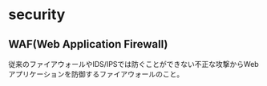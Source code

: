 # security

## WAF(Web Application Firewall)

従来のファイアウォールやIDS/IPSでは防ぐことができない不正な攻撃からWebアプリケーションを防御するファイアウォールのこと。